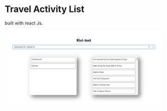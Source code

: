 # Travel Activity List

built with react Js.

![alt text](https://raw.githubusercontent.com/nikhiltatpati/travel-list/main/assets/rivi.jpg)
